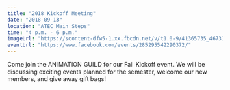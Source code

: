 ```yaml
---
title: "2018 Kickoff Meeting"
date: "2018-09-13"
location: "ATEC Main Steps"
time: "4 p.m. - 6 p.m."
imageUrl: "https://scontent-dfw5-1.xx.fbcdn.net/v/t1.0-9/41365735_467314563677177_3087806522017710080_n.jpg?_nc_cat=106&oh=dc909c491fff4121138839a7aaeb2dde&oe=5C4B4E06"
eventUrl: "https://www.facebook.com/events/285295542290372/"
---
```

Come join the ANIMATION GUILD for our Fall Kickoff event. We will be discussing exciting events planned for the semester, welcome our new members, and give away gift bags!